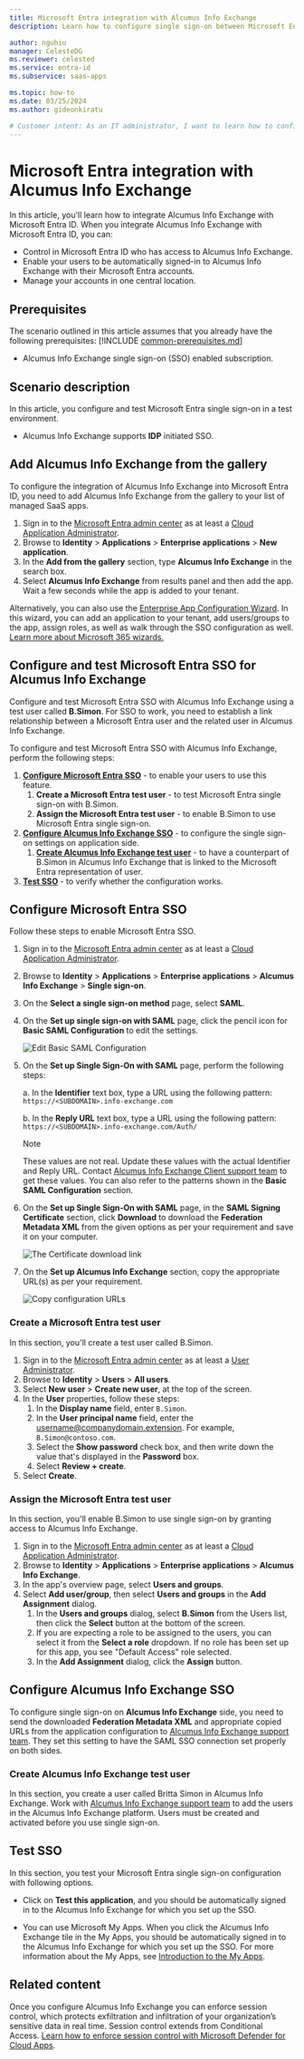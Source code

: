 ```yaml
---
title: Microsoft Entra integration with Alcumus Info Exchange
description: Learn how to configure single sign-on between Microsoft Entra ID and Alcumus Info Exchange.

author: nguhiu
manager: CelesteDG
ms.reviewer: celested
ms.service: entra-id
ms.subservice: saas-apps

ms.topic: how-to
ms.date: 03/25/2024
ms.author: gideonkiratu

# Customer intent: As an IT administrator, I want to learn how to configure single sign-on between Microsoft Entra ID and Alcumus Info Exchange so that I can control who has access to Alcumus Info Exchange, enable automatic sign-in with Microsoft Entra accounts, and manage my accounts in one central location.
---
```

# Microsoft Entra integration with Alcumus Info Exchange

In this article,  you'll learn how to integrate Alcumus Info Exchange with Microsoft Entra ID. When you integrate Alcumus Info Exchange with Microsoft Entra ID, you can:

* Control in Microsoft Entra ID who has access to Alcumus Info Exchange.
* Enable your users to be automatically signed-in to Alcumus Info Exchange with their Microsoft Entra accounts.
* Manage your accounts in one central location.

## Prerequisites
The scenario outlined in this article assumes that you already have the following prerequisites:
[!INCLUDE [common-prerequisites.md](~/identity/saas-apps/includes/common-prerequisites.md)]
* Alcumus Info Exchange single sign-on (SSO) enabled subscription.

## Scenario description

In this article,  you configure and test Microsoft Entra single sign-on in a test environment.

* Alcumus Info Exchange supports **IDP** initiated SSO.

## Add Alcumus Info Exchange from the gallery

To configure the integration of Alcumus Info Exchange into Microsoft Entra ID, you need to add Alcumus Info Exchange from the gallery to your list of managed SaaS apps.

1. Sign in to the [Microsoft Entra admin center](https://entra.microsoft.com) as at least a [Cloud Application Administrator](~/identity/role-based-access-control/permissions-reference.md#cloud-application-administrator).
1. Browse to **Identity** > **Applications** > **Enterprise applications** > **New application**.
1. In the **Add from the gallery** section, type **Alcumus Info Exchange** in the search box.
1. Select **Alcumus Info Exchange** from results panel and then add the app. Wait a few seconds while the app is added to your tenant.

 Alternatively, you can also use the [Enterprise App Configuration Wizard](https://portal.office.com/AdminPortal/home?Q=Docs#/azureadappintegration). In this wizard, you can add an application to your tenant, add users/groups to the app, assign roles, as well as walk through the SSO configuration as well. [Learn more about Microsoft 365 wizards.](/microsoft-365/admin/misc/azure-ad-setup-guides)

<a name='configure-and-test-azure-ad-sso-for-alcumus-info-exchange'></a>

## Configure and test Microsoft Entra SSO for Alcumus Info Exchange

Configure and test Microsoft Entra SSO with Alcumus Info Exchange using a test user called **B.Simon**. For SSO to work, you need to establish a link relationship between a Microsoft Entra user and the related user in Alcumus Info Exchange.

To configure and test Microsoft Entra SSO with Alcumus Info Exchange, perform the following steps:

1. **[Configure Microsoft Entra SSO](#configure-azure-ad-sso)** - to enable your users to use this feature.
    1. **Create a Microsoft Entra test user** - to test Microsoft Entra single sign-on with B.Simon.
    1. **Assign the Microsoft Entra test user** - to enable B.Simon to use Microsoft Entra single sign-on.
1. **[Configure Alcumus Info Exchange SSO](#configure-alcumus-info-exchange-sso)** - to configure the single sign-on settings on application side.
    1. **[Create Alcumus Info Exchange test user](#create-alcumus-info-exchange-test-user)** - to have a counterpart of B.Simon in Alcumus Info Exchange that is linked to the Microsoft Entra representation of user.
1. **[Test SSO](#test-sso)** - to verify whether the configuration works.

<a name='configure-azure-ad-sso'></a>

## Configure Microsoft Entra SSO

Follow these steps to enable Microsoft Entra SSO.

1. Sign in to the [Microsoft Entra admin center](https://entra.microsoft.com) as at least a [Cloud Application Administrator](~/identity/role-based-access-control/permissions-reference.md#cloud-application-administrator).
1. Browse to **Identity** > **Applications** > **Enterprise applications** > **Alcumus Info Exchange** > **Single sign-on**.
1. On the **Select a single sign-on method** page, select **SAML**.
1. On the **Set up single sign-on with SAML** page, click the pencil icon for **Basic SAML Configuration** to edit the settings.

   ![Edit Basic SAML Configuration](common/edit-urls.png)

1. On the **Set up Single Sign-On with SAML** page, perform the following steps:

    a. In the **Identifier** text box, type a URL using the following pattern:
    `https://<SUBDOMAIN>.info-exchange.com`

    b. In the **Reply URL** text box, type a URL using the following pattern:
    `https://<SUBDOMAIN>.info-exchange.com/Auth/`

    > [!NOTE]
    > These values are not real. Update these values with the actual Identifier and Reply URL. Contact [Alcumus Info Exchange Client support team](mailto:helpdesk@alcumusgroup.com) to get these values. You can also refer to the patterns shown in the **Basic SAML Configuration** section.

1. On the **Set up Single Sign-On with SAML** page, in the **SAML Signing Certificate** section, click **Download** to download the **Federation Metadata XML** from the given options as per your requirement and save it on your computer.

    ![The Certificate download link](common/metadataxml.png)

1. On the **Set up Alcumus Info Exchange** section, copy the appropriate URL(s) as per your requirement.

    ![Copy configuration URLs](common/copy-configuration-urls.png)

<a name='create-an-azure-ad-test-user'></a>

### Create a Microsoft Entra test user 

In this section, you'll create a test user called B.Simon.

1. Sign in to the [Microsoft Entra admin center](https://entra.microsoft.com) as at least a [User Administrator](~/identity/role-based-access-control/permissions-reference.md#user-administrator).
1. Browse to **Identity** > **Users** > **All users**.
1. Select **New user** > **Create new user**, at the top of the screen.
1. In the **User** properties, follow these steps:
   1. In the **Display name** field, enter `B.Simon`.  
   1. In the **User principal name** field, enter the username@companydomain.extension. For example, `B.Simon@contoso.com`.
   1. Select the **Show password** check box, and then write down the value that's displayed in the **Password** box.
   1. Select **Review + create**.
1. Select **Create**.

<a name='assign-the-azure-ad-test-user'></a>

### Assign the Microsoft Entra test user

In this section, you'll enable B.Simon to use single sign-on by granting access to Alcumus Info Exchange.

1. Sign in to the [Microsoft Entra admin center](https://entra.microsoft.com) as at least a [Cloud Application Administrator](~/identity/role-based-access-control/permissions-reference.md#cloud-application-administrator).
1. Browse to **Identity** > **Applications** > **Enterprise applications** > **Alcumus Info Exchange**.
1. In the app's overview page, select **Users and groups**.
1. Select **Add user/group**, then select **Users and groups** in the **Add Assignment** dialog.
   1. In the **Users and groups** dialog, select **B.Simon** from the Users list, then click the **Select** button at the bottom of the screen.
   1. If you are expecting a role to be assigned to the users, you can select it from the **Select a role** dropdown. If no role has been set up for this app, you see "Default Access" role selected.
   1. In the **Add Assignment** dialog, click the **Assign** button.

## Configure Alcumus Info Exchange SSO

To configure single sign-on on **Alcumus Info Exchange** side, you need to send the downloaded **Federation Metadata XML** and appropriate copied URLs from the application configuration to [Alcumus Info Exchange support team](mailto:helpdesk@alcumusgroup.com). They set this setting to have the SAML SSO connection set properly on both sides.

### Create Alcumus Info Exchange test user

In this section, you create a user called Britta Simon in Alcumus Info Exchange. Work with [Alcumus Info Exchange support team](mailto:helpdesk@alcumusgroup.com) to add the users in the Alcumus Info Exchange platform. Users must be created and activated before you use single sign-on.

## Test SSO

In this section, you test your Microsoft Entra single sign-on configuration with following options.

* Click on **Test this application**, and you should be automatically signed in to the Alcumus Info Exchange for which you set up the SSO.

* You can use Microsoft My Apps. When you click the Alcumus Info Exchange tile in the My Apps, you should be automatically signed in to the Alcumus Info Exchange for which you set up the SSO. For more information about the My Apps, see [Introduction to the My Apps](https://support.microsoft.com/account-billing/sign-in-and-start-apps-from-the-my-apps-portal-2f3b1bae-0e5a-4a86-a33e-876fbd2a4510).

## Related content

Once you configure Alcumus Info Exchange you can enforce session control, which protects exfiltration and infiltration of your organization’s sensitive data in real time. Session control extends from Conditional Access. [Learn how to enforce session control with Microsoft Defender for Cloud Apps](/cloud-app-security/proxy-deployment-aad).
